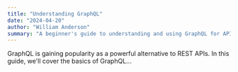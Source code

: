 ```yaml
---
title: "Understanding GraphQL"
date: "2024-04-20"
author: "William Anderson"
summary: "A beginner's guide to understanding and using GraphQL for APIs."
---
```


GraphQL is gaining popularity as a powerful alternative to REST APIs. In this guide, we'll cover the basics of GraphQL...
